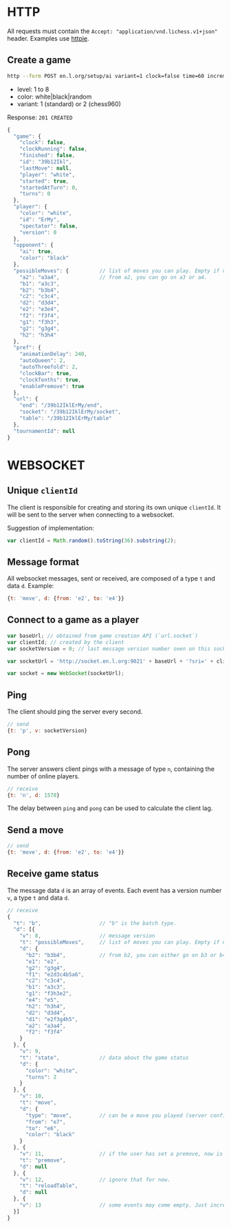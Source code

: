 # HTTP

All requests must contain the `Accept: "application/vnd.lichess.v1+json"` header. Examples use [httpie](https://github.com/jakubroztocil/httpie).

## Create a game

```sh
http --form POST en.l.org/setup/ai variant=1 clock=false time=60 increment=60 level=3 color=random 'Accept:application/vnd.lichess.v1+json'
```
- level: 1 to 8
- color: white|black|random
- variant: 1 (standard) or 2 (chess960)

Response: `201 CREATED`
```javascript
{
  "game": {
    "clock": false,
    "clockRunning": false,
    "finished": false,
    "id": "39b12Ikl",
    "lastMove": null,
    "player": "white",
    "started": true,
    "startedAtTurn": 0,
    "turns": 0
  },
  "player": {
    "color": "white",
    "id": "ErMy",
    "spectator": false,
    "version": 0
  },
  "opponent": {
    "ai": true,
    "color": "black"
  },
  "possibleMoves": {          // list of moves you can play. Empty if not your turn to play.
    "a2": "a3a4",             // from a2, you can go on a3 or a4.
    "b1": "a3c3",
    "b2": "b3b4",
    "c2": "c3c4",
    "d2": "d3d4",
    "e2": "e3e4",
    "f2": "f3f4",
    "g1": "f3h3",
    "g2": "g3g4",
    "h2": "h3h4"
  },
  "pref": {
    "animationDelay": 240,
    "autoQueen": 2,
    "autoThreefold": 2,
    "clockBar": true,
    "clockTenths": true,
    "enablePremove": true
  },
  "url": {
    "end": "/39b12IklErMy/end",
    "socket": "/39b12IklErMy/socket",
    "table": "/39b12IklErMy/table"
  },
  "tournamentId": null
}
```

# WEBSOCKET

## Unique `clientId`

The client is responsible for creating and storing its own unique `clientId`.
It will be sent to the server when connecting to a websocket.

Suggestion of implementation:
```javascript
var clientId = Math.random().toString(36).substring(2);
```

## Message format

All websocket messages, sent or received, are composed of a type `t` and data `d`. Example:

```javascript
{t: 'move', d: {from: 'e2', to: 'e4'}}
```

## Connect to a game as a player

```javascript
var baseUrl; // obtained from game creation API (`url.socket`)
var clientId; // created by the client
var socketVersion = 0; // last message version number seen on this socket. Starts at zero.

var socketUrl = 'http://socket.en.l.org:9021' + baseUrl + '?sri=' + clientId + '&version=' + socketVersion;

var socket = new WebSocket(socketUrl);
```

## Ping

The client should ping the server every second.

```javascript
// send
{t: 'p', v: socketVersion}
```

## Pong

The server answers client pings with a message of type `n`, containing the number of online players.

```javascript
// receive
{t: 'n', d: 1570}
```

The delay between `ping` and `pong` can be used to calculate the client lag.

## Send a move

```javascript
// send
{t: 'move', d: {from: 'e2', to: 'e4'}}
```

## Receive game status

The message data `d` is an array of events.
Each event has a version number `v`, a type `t` and data `d`.

```javascript
// receive
{
  "t": "b",                   // "b" is the batch type.
  "d": [{
    "v": 8,                   // message version
    "t": "possibleMoves",     // list of moves you can play. Empty if not your turn to play.
    "d": {
      "b2": "b3b4",           // from b2, you can either go on b3 or b4.
      "e1": "e2",
      "g2": "g3g4",
      "f1": "e2d3c4b5a6",
      "c2": "c3c4",
      "b1": "a3c3",
      "g1": "f3h3e2",
      "e4": "e5",
      "h2": "h3h4",
      "d2": "d3d4",
      "d1": "e2f3g4h5",
      "a2": "a3a4",
      "f2": "f3f4"
    }
  }, {
    "v": 9,
    "t": "state",             // data about the game status
    "d": {
      "color": "white",
      "turns": 2
    }
  }, {
    "v": 10,
    "t": "move",
    "d": {
      "type": "move",         // can be a move you played (server confirmation) or your opponent move.
      "from": "e7",
      "to": "e6",
      "color": "black"
    }
  }, {
    "v": 11,                  // if the user has set a premove, now is the time to play it.
    "t": "premove",
    "d": null
  }, {
    "v": 12,                  // ignore that for now.
    "t": "reloadTable",
    "d": null
  }, {
    "v": 13                   // some events may come empty. Just increment the client socket version.
  }]
}
```
